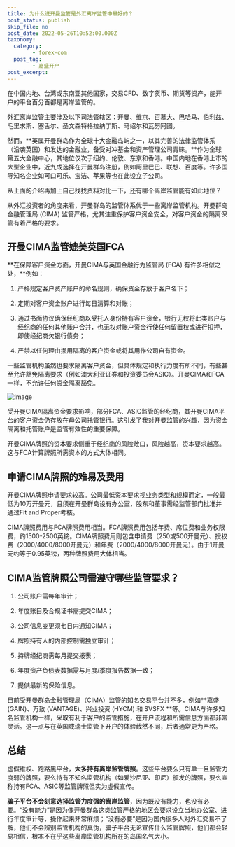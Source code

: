 ```yaml
---
title: 为什么说开曼监管是外汇离岸监管中最好的？
post_status: publish
skip_file: no
post_date: 2022-05-26T10:52:00.000Z
taxonomy:
  category:
        - forex-com
  post_tag:
        - 嘉盛开户
post_excerpt: 
---
```

在中国内地、台湾或东南亚其他国家，交易CFD、数字货币、期货等资产，能开户的平台百分百都是离岸监管的。

外汇离岸监管主要涉及以下司法管辖区：开曼、维京、百慕大、巴哈马、伯利兹、毛里求斯、塞舌尔、圣文森特格拉纳丁斯、马绍尔和瓦努阿图。

然而，**英属开曼群岛作为全球十大金融岛屿之一，以其完善的法律监管体系（沿袭英国）和发达的金融业，备受对冲基金和资产管理公司青睐。**作为全球第五大金融中心，其地位仅次于纽约、伦敦、东京和香港。中国内地在香港上市的大型企业中，近九成选择在开曼群岛注册，例如阿里巴巴、联想、百度等。许多国际知名企业如可口可乐、宝洁、苹果等也在此设立子公司。

从上面的介绍再加上自己找找资料对比一下，还有哪个离岸监管能有如此地位？

从外汇投资者的角度来看，开曼群岛的监管体系优于一些离岸监管机构。开曼群岛金融管理局 (CIMA) 监管严格，尤其注重保护客户资金安全，对客户资金的隔离保管有着严格的要求。

## 开曼CIMA监管媲美英国FCA

**在保障客户资金方面，开曼CIMA与英国金融行为监管局 (FCA) 有许多相似之处，**例如：

1. 严格规定客户资产账户的命名规则，确保资金存放于客户名下；

1. 定期对客户资金账户进行每日清算和对账；

1. 通过书面协议确保经纪商以受托人身份持有客户资金，银行无权将此类账户与经纪商的任何其他账户合并，也无权对账户资金行使任何留置权或进行扣押，即使经纪商欠银行债务；

1. 严禁以任何理由挪用隔离的客户资金或将其用作公司自有资金。

一些监管机构虽然也要求隔离客户资金，但具体规定和执行力度有所不同，有些甚至允许豁免隔离要求（例如澳大利亚证券和投资委员会ASIC）。开曼CIMA和FCA一样，不允许任何资金隔离豁免。

![Image](https://prod-files-secure.s3.us-west-2.amazonaws.com/39ed1227-6d7d-4570-be36-9ccd4a2c4241/bd849744-3fcb-4a37-8312-357962c8f065/image.png?X-Amz-Algorithm=AWS4-HMAC-SHA256&X-Amz-Content-Sha256=UNSIGNED-PAYLOAD&X-Amz-Credential=ASIAZI2LB466UWGKGQYI%2F20250707%2Fus-west-2%2Fs3%2Faws4_request&X-Amz-Date=20250707T101344Z&X-Amz-Expires=3600&X-Amz-Security-Token=IQoJb3JpZ2luX2VjEGkaCXVzLXdlc3QtMiJGMEQCIG92UUaJAoQxY5BT0I8fcXcBXIYnNmw4iY5iD%2FTp70BRAiACawlMGDT7VyDh%2B9LPVv8GAKRZIwby%2BZSCUQfCTWYMsyr%2FAwhyEAAaDDYzNzQyMzE4MzgwNSIM%2BCGr1V%2BYB%2BU8ESCWKtwDodZ6Ene5%2FaPS0PVQQyJwuM8vXVOd%2BZpxxOCuMqYOifb7%2BG%2BMk1QQdFZ2CLV1z2KlCgkPZWZNlq5vW8l30zJLazerJUWSpy1xt60wBOwlJwCi3aA8jgM%2Bvf0DsiFl5BItJ31%2B4%2Fk1w72xpAmtg7f%2Bl66DPiS%2F%2Bqx3nzj0hsITl3%2FlFqrjssa5MMmhssCAx1iUtTDRA3QLVyHpG%2BQG8p4MA4mZmIMqpgRFE5BT1DyT2w6lm%2B1gclVpVQ3YpwNAuZJYfxxIBrs129N%2Fy3nysttxMsBIX2xaTUySehx3QBPnxE2M1F7G%2F6oFblvTwL33YrkUSKLXLvpkKWqKSqt%2BYCBNfQhWIVL%2F5vqEOoY49YhxsQrNQhmjA7PbZyO8yc128VsqqCwxAbJgOCB%2FIlLYQ4dKx8wiGhs%2FPb7whZsOq3IXHS0WTlrzOyaulGeh4%2BvOQBshRiojaVmuWlXmFAFJUYCAYWH1sck9ATAE7lt6g4mWgdJM0YH8XeAMf1C%2FvX%2BnEExypPRoDkMtYfwm9GVQF4BlGr4%2F3VGEstzHLt079%2Bj037%2FPGBpSwOaoIdcOFq%2BR1m8qw9Fow5AFs%2BqZTsp2yyN8j4LePuwkI4udiAMMsCf4Kozqo9wvIVwYQKt0DLow0JSuwwY6pgFotKYPzYGf%2Fa8oXlQ1Sq7dFyxJXr1XqBjhP%2FI%2Bgc6XPrBr2clcyvzJtggqhLiP%2FEes3t1W3JFfEe%2BSMiX52wj3adlP5Hkz9Z00ZKiotufPkLRpY1fWrBpHZiPbJHhM5NKvgT0gsrEGpQV%2BLvc2M%2FL%2FCAtNenbKJDNNijtZicc7xFbFz70Mgvdj0Nl2zTa%2BraPrvrgKHjezdEHzcD3uzCdCZMPWzthf&X-Amz-Signature=83e11faea050b62e1fd8cb564ac960ab28b8c5f80ae53de93c18eec171a69475&X-Amz-SignedHeaders=host&x-amz-checksum-mode=ENABLED&x-id=GetObject)

受开曼CIMA隔离资金要求影响，部分FCA、ASIC监管的经纪商，其开曼CIMA平台的客户资金仍存放在母公司托管银行。这引发了我对开曼监管的兴趣，因为资金隔离和托管账户是监管有效性的重要保障。

开曼CIMA牌照的资本要求侧重于经纪商的风险敞口，风险越高，资本要求越高。这与FCA计算牌照所需资本的方式大体相同。

## **申请CIMA牌照的难易及费用**

开曼CIMA牌照申请要求较高。公司最低资本要求视业务类型和规模而定，一般最低为10万开曼元，且须在开曼群岛设有办公室，股东和董事需经监管部门批准并通过Fit and Proper考核。

CIMA牌照费用与FCA牌照费用相当。FCA牌照费用包括年费、席位费和业务权限费，约1500-2500英镑。CIMA牌照费用则包含申请费（250或500开曼元）、授权费（2000/4000/8000开曼元）和年费（2000/4000/8000开曼元）。由于1开曼元约等于0.95英镑，两种牌照费用大体相当。

## CIMA监管牌照公司需遵守哪些监管要求？

1. 公司账户需每年审计；

1. 年度账目及合规证书需提交CIMA；

1. 公司信息变更须七日内通知CIMA；

1. 牌照持有人的内部控制需独立审计；

1. 持牌经纪商需每月提交报表；

1. 年度资产负债表数据需与月度/季度报告数据一致；

1. 提供最新的保险信息。

目前受开曼群岛金融管理局（CIMA）监管的知名交易平台并不多，例如**嘉盛 (GAIN)、万致 (VANTAGE)、兴业投资 (HYCM) 和 SVSFX **等。CIMA与许多知名监管机构一样，采取有利于客户的监管措施，在开户流程和所需信息方面都非常灵活。这一点与在英国或瑞士监管下开户的体验截然不同，后者通常更为严格。

## 总结

虚假维权、跑路黑平台，**大多持有离岸监管牌照**。这些平台要么只有单一且监管力度弱的牌照，要么持有不知名监管机构（如爱沙尼亚、印尼）颁发的牌照，要么宣称持有FCA、ASIC等监管牌照但实为虚假宣传。

**骗子平台不会刻意选择监管力度强的离岸监管**，因为既没有能力，也没有必要。“没有能力”是因为像开曼群岛这类监管严格的地区会要求设立当地办公室、进行年度审计等，操作起来非常麻烦；“没有必要”是因为国内很多人对外汇交易不了解，他们不会辨别监管机构的真伪，骗子平台无论宣传什么监管牌照，他们都会轻易相信，根本不在乎这些离岸监管机构所在的岛国名气大小。